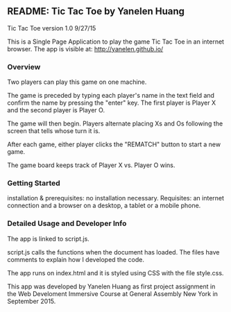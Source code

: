 ## README: Tic Tac Toe by Yanelen Huang

Tic Tac Toe version 1.0 9/27/15

This is a Single Page Application to play the game Tic Tac Toe in an internet browser.
The app is visible at: http://yanelen.github.io/


### Overview

Two players can play this game on one machine.

The game is preceded by typing each player's name in the text field and confirm the name by pressing the "enter" key. The first player is Player X and the second player is Player O.

The game will then begin. Players alternate placing Xs and Os following the screen that tells whose turn it is.

After each game, either player clicks the "REMATCH" button to start a new game.

The game board keeps track of Player X vs. Player O wins.


### Getting Started

installation & prerequisites: no installation necessary. Requisites: an internet connection and a browser on a desktop, a tablet or a mobile phone.


### Detailed Usage and Developer Info

The app is linked to script.js.

script.js calls the functions when the document has loaded. The files have comments to explain how I developed the code.

The app runs on index.html and it is styled using CSS with the file style.css.


This app was developed by Yanelen Huang as first project assignment in the Web Develoment Immersive Course at General Assembly New York in September 2015.
